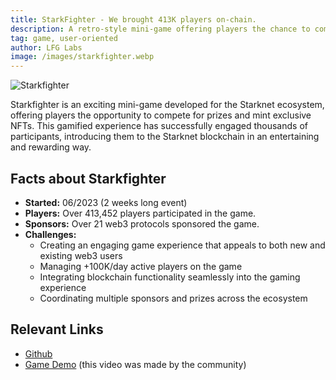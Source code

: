 ```yaml
---
title: StarkFighter - We brought 413K players on-chain.
description: A retro-style mini-game offering players the chance to compete for prizes.
tag: game, user-oriented
author: LFG Labs
image: /images/starkfighter.webp
---
```


![Starkfighter](/images/starkfighter.webp)

Starkfighter is an exciting mini-game developed for the Starknet ecosystem, offering players the opportunity to compete for prizes and mint exclusive NFTs. This gamified experience has successfully engaged thousands of participants, introducing them to the Starknet blockchain in an entertaining and rewarding way.

## Facts about Starkfighter

- **Started:** 06/2023 (2 weeks long event)
- **Players:** Over 413,452 players participated in the game.
- **Sponsors:** Over 21 web3 protocols sponsored the game.
- **Challenges:**
  - Creating an engaging game experience that appeals to both new and existing web3 users
  - Managing +100K/day active players on the game
  - Integrating blockchain functionality seamlessly into the gaming experience
  - Coordinating multiple sponsors and prizes across the ecosystem

## Relevant Links

- [Github](https://github.com/lfglabs-dev/starkfighter.xyz)
- [Game Demo](https://www.youtube.com/watch?v=FsJktZP6irM) (this video was made by the community)
